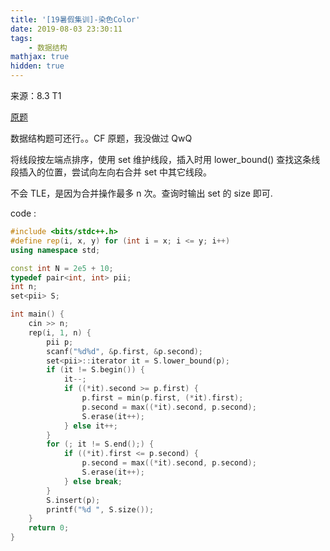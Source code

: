 ```yaml
---
title: '[19暑假集训]-染色Color'
date: 2019-08-03 23:30:11
tags:
    - 数据结构
mathjax: true
hidden: true
---
```


来源：8.3 T1

[原题](https://codeforces.com/problemset/problem/926/J)

数据结构题可还行。。CF 原题，我没做过 QwQ

将线段按左端点排序，使用 set 维护线段，插入时用 lower_bound() 查找这条线段插入的位置，尝试向左向右合并 set 中其它线段。

不会 TLE，是因为合并操作最多 n 次。查询时输出 set 的 size 即可.

code :
``` c++
#include <bits/stdc++.h>
#define rep(i, x, y) for (int i = x; i <= y; i++)
using namespace std;

const int N = 2e5 + 10;
typedef pair<int, int> pii;
int n;
set<pii> S;

int main() {
	cin >> n;
	rep(i, 1, n) {
		pii p;
		scanf("%d%d", &p.first, &p.second);
		set<pii>::iterator it = S.lower_bound(p);
		if (it != S.begin()) {
			it--;
			if ((*it).second >= p.first) {
				p.first = min(p.first, (*it).first);
				p.second = max((*it).second, p.second);
				S.erase(it++);
			} else it++;
		}
		for (; it != S.end();) {
			if ((*it).first <= p.second) {
				p.second = max((*it).second, p.second);
				S.erase(it++);
			} else break;
		}
		S.insert(p);
		printf("%d ", S.size());
	}
	return 0;
}
```